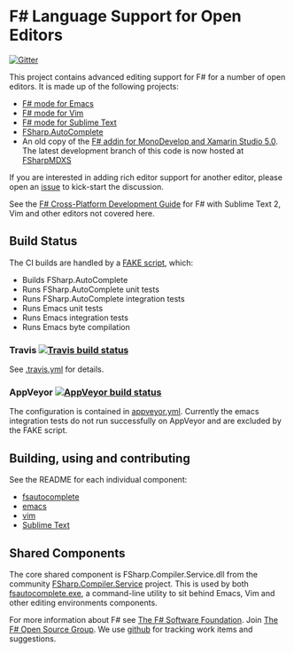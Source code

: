 # F# Language Support for Open Editors

[![Gitter](https://badges.gitter.im/Join%20Chat.svg)](https://gitter.im/fsharp/fsharpbinding?utm_source=badge&utm_medium=badge&utm_campaign=pr-badge&utm_content=badge)

This project contains advanced editing support for F# for a number of open editors. It is made up of the following projects:
* [F# mode for Emacs](emacs/README.md)
* [F# mode for Vim](vim/README.mkd)
* [F# mode for Sublime Text](sublimetext/README.md)
* [FSharp.AutoComplete](FSharp.AutoComplete/README.md)
* An old copy of the [F# addin for MonoDevelop and Xamarin Studio 5.0](monodevelop/README.md).  The latest development branch of this code is now hosted at [FSharpMDXS](https://github.com/fsharp/FSharpMDXS)


If you are interested in adding rich editor support for another editor, please open an [issue](https://github.com/fsharp/fsharpbinding/issues) to kick-start the discussion.

See the [F# Cross-Platform Development Guide](http://fsharp.org/guides/mac-linux-cross-platform/index.html#editing) for F# with Sublime Text 2, Vim and other editors not covered here.

## Build Status

The CI builds are handled by a [FAKE script](FSharp.AutoComplete/build.fsx), which:

* Builds FSharp.AutoComplete
* Runs FSharp.AutoComplete unit tests
* Runs FSharp.AutoComplete integration tests
* Runs Emacs unit tests
* Runs Emacs integration tests
* Runs Emacs byte compilation

### Travis [![Travis build status](https://travis-ci.org/fsharp/fsharpbinding.png)](https://travis-ci.org/fsharp/fsharpbinding)

See [.travis.yml](.travis.yml) for details.

### AppVeyor [![AppVeyor build status](https://ci.appveyor.com/api/projects/status/y1s7nje31qi1j8ed)](https://ci.appveyor.com/project/fsgit/fsharpbinding)

The configuration is contained in [appveyor.yml](appveyor.yml). Currently the emacs integration tests do not run successfully on AppVeyor and are excluded by the FAKE script.

## Building, using and contributing

See the README for each individual component:

* [fsautocomplete](FSharp.AutoComplete/README.md)
* [emacs](emacs/README.md)
* [vim](vim/README.mkd)
* [Sublime Text](sublimetext/README.md)

## Shared Components

The core shared component is FSharp.Compiler.Service.dll from the 
community [FSharp.Compiler.Service](https://github.com/fsharp/FSharp.Compiler.Service) project.
This is used by both [fsautocomplete.exe](https://github.com/fsharp/fsharpbinding/tree/master/FSharp.AutoComplete), 
a command-line utility to sit behind Emacs, Vim and other editing environments components. 

For more information about F# see [The F# Software Foundation](http://fsharp.org). Join [The F# Open Source Group](http://fsharp.github.io). We use [github](https://github.com/fsharp/fsharpbinding) for tracking work items and suggestions.
